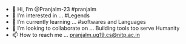 - 👋 Hi, I’m @Pranjalm-23   #pranjalm
- 👀 I’m interested in ...  #Legends
- 🌱 I’m currently learning ...  #softwares and Languages
- 💞️ I’m looking to collaborate on ...  Building tools too serve Humanity
- 📫 How to reach me ...  pranjalm.ug19.cs@nitp.ac.in

<!---
Pranjalm-23/Pranjalm-23 is a ✨ special ✨ repository because its `README.md` (this file) appears on your GitHub profile.
You can click the Preview link to take a look at your changes.
--->
